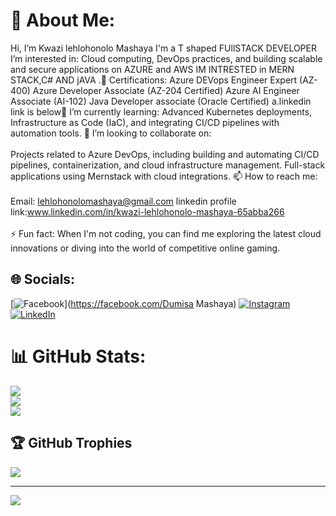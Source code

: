 
# 💫 About Me:
Hi, I’m Kwazi lehlohonolo Mashaya I'm a T shaped FUllSTACK DEVELOPER  I’m interested in: Cloud computing, DevOps practices, and building scalable and secure applications on AZURE and AWS IM INTRESTED in  MERN STACK,C# AND jAVA .💼 Certifications: Azure DEVops Engineer Expert (AZ-400)  Azure Developer Associate  (AZ-204 Certified) Azure AI Engineer Associate  (AI-102) Java Developer associate (Oracle Certified) a.linkedin link is below🌱 I’m currently learning: Advanced Kubernetes deployments, Infrastructure as Code (IaC), and integrating CI/CD pipelines with automation tools. 💞️ I’m looking to collaborate on:<br><br>Projects related to Azure DevOps, including building and automating CI/CD pipelines, containerization, and cloud infrastructure management. Full-stack applications using Mernstack with cloud integrations. 📫 How to reach me:<br><br>Email: lehlohonolomashaya@gmail.com linkedin profile link:www.linkedin.com/in/kwazi-lehlohonolo-mashaya-65abba266<br><br>⚡ Fun fact: When I'm not coding, you can find me exploring the latest cloud innovations or diving into the world of competitive online gaming.


## 🌐 Socials:
[![Facebook](https://img.shields.io/badge/Facebook-%231877F2.svg?logo=Facebook&logoColor=white)](https://facebook.com/Dumisa Mashaya) [![Instagram](https://img.shields.io/badge/Instagram-%23E4405F.svg?logo=Instagram&logoColor=white)](https://instagram.com/snazzy7610) [![LinkedIn](https://img.shields.io/badge/LinkedIn-%230077B5.svg?logo=linkedin&logoColor=white)](https://linkedin.com/in/https://www.linkedin.com/in/kwazi-lehlohonolo-mashaya-65abba266?lipi=urn%3Ali%3Apage%3Ad_flagship3_profile_view_base_contact_details%3BIGQ6CMhaRaWExKRSq6Fl2A%3D%3D) 
# 📊 GitHub Stats:
![](https://github-readme-stats.vercel.app/api?username=Kwazi-code&theme=dark&hide_border=false&include_all_commits=false&count_private=false)<br/>
![](https://github-readme-streak-stats.herokuapp.com/?user=Kwazi-code&theme=dark&hide_border=false)<br/>
![](https://github-readme-stats.vercel.app/api/top-langs/?username=Kwazi-code&theme=dark&hide_border=false&include_all_commits=false&count_private=false&layout=compact)

## 🏆 GitHub Trophies
![](https://github-profile-trophy.vercel.app/?username=Kwazi-code&theme=radical&no-frame=false&no-bg=true&margin-w=4)

---
[![](https://visitcount.itsvg.in/api?id=Kwazi-code&icon=0&color=0)](https://visitcount.itsvg.in)

<!-- Proudly created with GPRM ( https://gprm.itsvg.in ) -->











